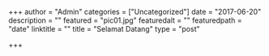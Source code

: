 +++
author = "Admin"
categories = ["Uncategorized"]
date = "2017-06-20"
description = ""
featured = "pic01.jpg"
featuredalt = ""
featuredpath = "date"
linktitle = ""
title = "Selamat Datang"
type = "post"

+++


